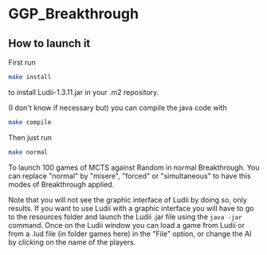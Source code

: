 # GGP_Breakthrough


## How to launch it
First run 
```bash 
make install
``` 
to install Ludii-1.3.11.jar in your .m2 repository. 

(I don't know if necessary but) you can compile the java code with 
```bash
make compile
```

Then just run 
```bash
make normal
``` 
To launch 100 games of MCTS against Random in normal Breakthrough. You can replace "normal" by "misere", "forced" or "simultaneous" to have this modes of Breakthrough applied. 

Note that you will not see the graphic interface of Ludii by doing so, only results. If you want to use Ludii with a graphic interface you will have to go to the resources folder and launch the Ludii .jar file using the  ``` java -jar ``` command. Once on the Ludii window you can load a game from Ludii or from a .lud file (in folder games here) in the "File" option, or change the AI by clicking on the name of the players.